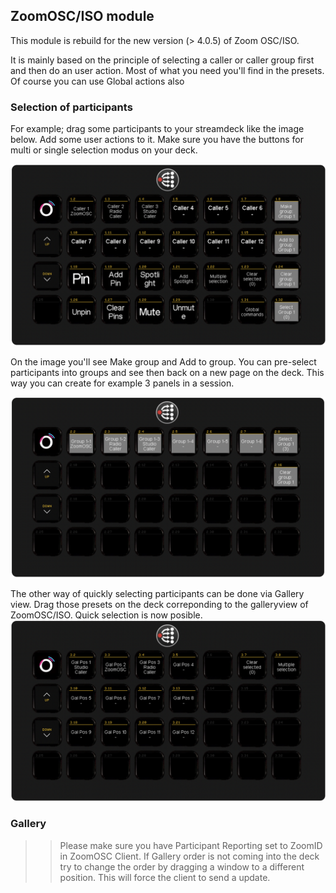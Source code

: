 ## ZoomOSC/ISO module

This module is rebuild for the new version (> 4.0.5) of Zoom OSC/ISO.

It is mainly based on the principle of selecting a caller or caller group first and then do an user action. Most of what you need you'll find in the presets. Of course you can use Global actions also

### Selection of participants

For example; drag some participants to your streamdeck like the image below. Add some user actions to it. Make sure you have the buttons for multi or single selection modus on your deck.

![Selection of Participants](images/Example1.png)

On the image you'll see Make group and Add to group. You can pre-select participants into groups and see then back on a new page on the deck. This way you can create for example 3 panels in a session.

![Group selection](images/Example2.png)

The other way of quickly selecting participants can be done via Gallery view. Drag those presets on the deck correponding to the galleryview of ZoomOSC/ISO. Quick selection is now posible.
![Gallery selection](images/Example3.png)

### Gallery
>> Please make sure you have Participant Reporting set to ZoomID in ZoomOSC Client.
If Gallery order is not coming into the deck try to change the order by dragging a window to a different position. This will force the client to send a update.